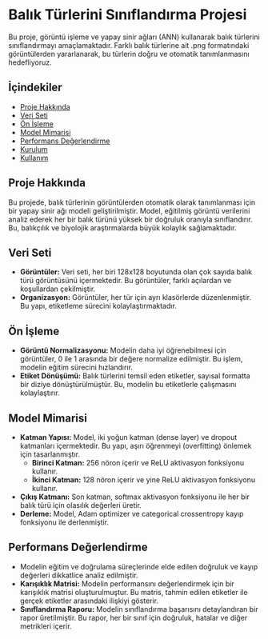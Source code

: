 # Balık Türlerini Sınıflandırma Projesi

Bu proje, görüntü işleme ve yapay sinir ağları (ANN) kullanarak balık türlerini sınıflandırmayı amaçlamaktadır. Farklı balık türlerine ait .png formatındaki görüntülerden yararlanarak, bu türlerin doğru ve otomatik tanımlanmasını hedefliyoruz.

## İçindekiler
- [Proje Hakkında](#proje-hakkında)
- [Veri Seti](#veri-seti)
- [Ön İşleme](#ön-i̇şleme)
- [Model Mimarisi](#model-mimarisi)
- [Performans Değerlendirme](#performans-değerlendirme)
- [Kurulum](#kurulum)
- [Kullanım](#kullanım)

## Proje Hakkında
Bu projede, balık türlerinin görüntülerden otomatik olarak tanımlanması için bir yapay sinir ağı modeli geliştirilmiştir. Model, eğitilmiş görüntü verilerini analiz ederek her bir balık türünü yüksek bir doğruluk oranıyla sınıflandırır. Bu, balıkçılık ve biyolojik araştırmalarda büyük kolaylık sağlamaktadır.

## Veri Seti
- **Görüntüler:** Veri seti, her biri 128x128 boyutunda olan çok sayıda balık türü görüntüsünü içermektedir. Bu görüntüler, farklı açılardan ve koşullardan çekilmiştir.
- **Organizasyon:** Görüntüler, her tür için ayrı klasörlerde düzenlenmiştir. Bu yapı, etiketleme sürecini kolaylaştırmaktadır.

## Ön İşleme
- **Görüntü Normalizasyonu:** Modelin daha iyi öğrenebilmesi için görüntüler, 0 ile 1 arasında bir değere normalize edilmiştir. Bu işlem, modelin eğitim sürecini hızlandırır.
- **Etiket Dönüşümü:** Balık türlerini temsil eden etiketler, sayısal formatta bir diziye dönüştürülmüştür. Bu, modelin bu etiketlerle çalışmasını kolaylaştırır.

## Model Mimarisi
- **Katman Yapısı:** Model, iki yoğun katman (dense layer) ve dropout katmanları içermektedir. Bu yapı, aşırı öğrenmeyi (overfitting) önlemek için tasarlanmıştır.
  - **Birinci Katman:** 256 nöron içerir ve ReLU aktivasyon fonksiyonu kullanır.
  - **İkinci Katman:** 128 nöron içerir ve yine ReLU aktivasyon fonksiyonu kullanır.
- **Çıkış Katmanı:** Son katman, softmax aktivasyon fonksiyonu ile her bir balık türü için olasılık değerleri üretir.
- **Derleme:** Model, Adam optimizer ve categorical crossentropy kayıp fonksiyonu ile derlenmiştir.

## Performans Değerlendirme
- Modelin eğitim ve doğrulama süreçlerinde elde edilen doğruluk ve kayıp değerleri dikkatlice analiz edilmiştir.
- **Karışıklık Matrisi:** Modelin performansını değerlendirmek için bir karışıklık matrisi oluşturulmuştur. Bu matris, tahmin edilen etiketler ile gerçek etiketler arasındaki ilişkiyi gösterir.
- **Sınıflandırma Raporu:** Modelin sınıflandırma başarısını detaylandıran bir rapor üretilmiştir. Bu rapor, her bir sınıf için doğruluk, hatalar ve diğer metrikleri içerir.

